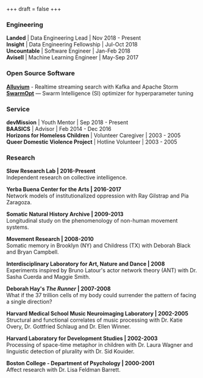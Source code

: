 +++
draft = false
+++
### Engineering

**Landed** | Data Engineering Lead | Nov 2018 - Present</br>
**Insight** | Data Engineering Fellowship | Jul-Oct 2018</br>
**Uncountable** | Software Engineer | Jan-Feb 2018</br>
**Avisell** | Machine Learning Engineer | May-Sep 2017</br> 

### Open Source Software

**[Alluvium](https://github.com/SioKCronin/alluvium)** - Realtime streaming search with Kafka and Apache Storm</br>
**[SwarmOpt](https://github.com/SioKCronin/SwarmOpt)** — Swarm Intelligence (SI) optimizer for hyperparameter tuning</br>

### Service

**devMission** | Youth Mentor | Sep 2018 - Present</br>
**BAASICS** | Advisor | Feb 2014 - Dec 2016</br>
**Horizons for Homeless Children** | Volunteer Caregiver | 2003 - 2005</br>
**Queer Domestic Violence Project** | Hotline Volunteer  | 2003 - 2005</br>

### Research

**Slow Research Lab | 2016-Present**</br> 
Independent research on collective intelligence.

**Yerba Buena Center for the Arts | 2016-2017**</br>
Network models of institutionalized oppression with Ray Gilstrap and Pia
Zaragoza.

**Somatic Natural History Archive | 2009-2013**</br>
Longitudinal study on the phenomenology of non-human movement systems.

**Movement Research | 2008-2010**</br>
Somatic memory in Brooklyn (NY) and Childress (TX) with Deborah Black
and Bryan Campbell.

**Interdisciplinary Laboratory for Art, Nature and Dance | 2008**</br>
Experiments inspired by Bruno Latour's actor network theory (ANT) with
Dr. Sasha Cuerda and Maggie Smith.

**Deborah Hay's _The Runner_ | 2007-2008**</br>
What if the 37 trillion cells of my body could surrender the pattern of
facing a single direction?

**Harvard Medical School Music Neuroimaging Laboratory | 2002-2005**</br>
Structural and functional correlates of music processing with Dr. Katie
Overy, Dr. Gottfried Schlaug and Dr. Ellen Winner.

**Harvard Laboratory for Development Studies | 2002-2003**</br>
Processing of space-time metaphor in children with Dr. Laura Wagner and
linguistic detection of plurality with Dr. Sid Kouider.

**Boston College - Department of Psychology | 2000-2001**</br>
Affect research with Dr. Lisa Feldman Barrett.
